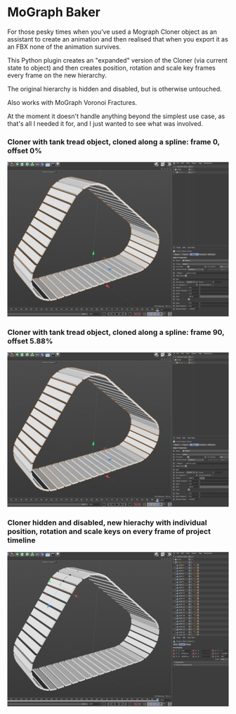 # MoGraph Baker
 
For those pesky times when you’ve used a Mograph Cloner object as an assistant to create an animation and then realised that when you export it as an FBX none of the animation survives.

This Python plugin creates an "expanded" version of the Cloner (via current state to object) and then creates position, rotation and scale key frames every frame on the new hierarchy.

The original hierarchy is hidden and disabled, but is otherwise untouched.

Also works with MoGraph Voronoi Fractures.

At the moment it doesn't handle anything beyond the simplest use case, as that's all I needed it for, and I just wanted to see what was involved.

### Cloner with tank tread object, cloned along a spline: frame 0, offset 0%
![MoGraph cloner, object cloned along a spline, frame 0, offset 0%](/images/Screenshot-1.jpg)

### Cloner with tank tread object, cloned along a spline: frame 90, offset 5.88%
![MoGraph cloner, object cloned along a spline, frame 90, offset 5.88%](/images/Screenshot-2.jpg)

### Cloner hidden and disabled, new hierachy with individual position, rotation and scale keys on every frame of project timeline
![New hierarchy with position, scale and rotation keys on every frame](/images/Screenshot-3.jpg)

